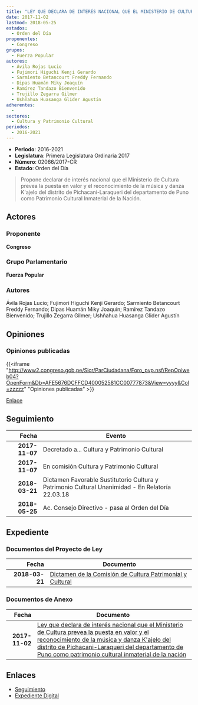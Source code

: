 ```yaml
---
title: "LEY QUE DECLARA DE INTERÉS NACIONAL QUE EL MINISTERIO DE CULTURA PREVEA LA PUESTA EN VALOR Y EL RECONOCIMIENTO DE LA MÚSICA Y DANZA K'AJELO DEL DISTRITO DE PICHACANI-LARAQUERI DEL DEPARTAMENTO DE PUNO COMO PATRIMONIO CULTURAL INMATERIAL DE LA NACIÓN"
date: 2017-11-02
lastmod: 2018-05-25
estados: 
  - Orden del Día
proponentes: 
  - Congreso
grupos: 
  - Fuerza Popular
autores: 
  - Ávila Rojas Lucio
  - Fujimori Higuchi Kenji Gerardo
  - Sarmiento Betancourt Freddy Fernando
  - Dipas Huamán Miky Joaquín
  - Ramírez Tandazo Bienvenido
  - Trujillo Zegarra Gilmer
  - Ushñahua Huasanga Glider Agustín
adherentes: 
  - 
sectores: 
  - Cultura y Patrimonio Cultural
periodos: 
  - 2016-2021
---
```


- **Periodo**: 2016-2021
- **Legislatura**: Primera Legislatura Ordinaria 2017
- **Número**: 02066/2017-CR
- **Estado**: Orden del Día

> Propone declarar de interés nacional que el Ministerio de Cultura prevea la puesta en valor y el reconocimiento de la música y danza K'ajelo del distrito de Pichacani-Laraqueri del departamento de Puno como Patrimonio Cultural Inmaterial de la Nación.


## Actores

### Proponente

**Congreso**

### Grupo Parlamentario

**Fuerza Popular**

### Autores

Ávila Rojas Lucio; Fujimori Higuchi Kenji Gerardo; Sarmiento Betancourt Freddy Fernando; Dipas Huamán Miky Joaquín; Ramírez Tandazo Bienvenido; Trujillo Zegarra Gilmer; Ushñahua Huasanga Glider Agustín


## Opiniones

### Opiniones publicadas

{{<iframe "http://www2.congreso.gob.pe/Sicr/ParCiudadana/Foro_pvp.nsf/RepOpiweb04?OpenForm&Db=AFE5676DCFFCD400052581CC00777873&View=yyyy&Col=zzzzz" "Opiniones publicadas" >}}

[Enlace](http://www2.congreso.gob.pe/Sicr/ParCiudadana/Foro_pvp.nsf/RepOpiweb04?OpenForm&Db=AFE5676DCFFCD400052581CC00777873&View=yyyy&Col=zzzzz)

## Seguimiento

| Fecha | Evento |
|------:|--------|
| **2017-11-07** | Decretado a... Cultura y Patrimonio Cultural|
| **2017-11-07** | En comisión Cultura y Patrimonio Cultural|
| **2018-03-21** | Dictamen Favorable Sustitutorio Cultura y Patrimonio Cultural Unanimidad - En Relatoría 22.03.18|
| **2018-05-25** | Ac. Consejo Directivo - pasa al Orden del Día|


## Expediente


### Documentos del Proyecto de Ley

| Fecha | Documento |
|------:|--------|
| **2018-03-21** | [Dictamen de la Comisión de Cultura Patrimonial y Cultural](http://www.leyes.congreso.gob.pe/Documentos/2016_2021/Dictamenes/Proyectos_de_Ley/02066DC05MAY20180321.pdf) |

### Documentos de Anexo

| Fecha | Documento |
|------:|--------|
| **2017-11-02** | [Ley que declara de interés nacional que el Ministerio de Cultura prevea la puesta en valor y el reconocimiento de la música y danza K'ajelo del distrito de Pichacani-Laraqueri del departamento de Puno como patrimonio cultural inmaterial de la nación](http://www.leyes.congreso.gob.pe/Documentos/2016_2021/Proyectos_de_Ley_y_de_Resoluciones_Legislativas/PL0206620171102.pdf) |

## Enlaces 

- [Seguimiento](http://www2.congreso.gob.pe/Sicr/TraDocEstProc/CLProLey2016.nsf/f7fff46988ca05b1052578e100829cc7/84dc985b0c813c43052581cc00731f7d?OpenDocument)
- [Expediente Digital](http://www2.congreso.gob.pe/Sicr/TraDocEstProc/CLProLey2016.nsf/f7fff46988ca05b1052578e100829cc7/84dc985b0c813c43052581cc00731f7d?OpenDocument&Click=05257FB7005EB655.eb71d0cf91d8294e05256cdf006b5706/$Body/0.1C6C)
